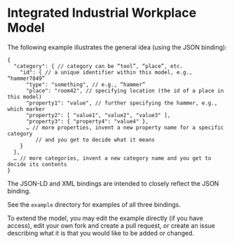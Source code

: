 Integrated Industrial Workplace Model
=====================================

The following example illustrates the general idea (using the JSON binding):

```
{
  "category": { // category can be “tool”, “place”, etc.
    "id": { // a unique identifier within this model, e.g., “hammer7849”
      "type": "something", // e.g., “hammer”
      "place": "room42", // specifying location (the id of a place in this model)
      "property1": "value", // further specifying the hammer, e.g., which marker
      "property2": [ "value1", "value2", "value3" ],
      "property3": { "property4": "value4" },
      … // more properties, invent a new property name for a specific category
         // and you get to decide what it means
    }
  },
  … // more categories, invent a new category name and you get to decide its contents
}
```

The JSON-LD and XML bindings are intended to closely reflect the JSON binding.

See the `example` directory for examples of all three bindings.

To extend the model, you may edit the example directly (if you have access), edit your own fork and create a pull request, or create an issue describing what it is that you would like to be added or changed.
